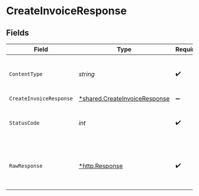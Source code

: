 # CreateInvoiceResponse


## Fields

| Field                                                                                | Type                                                                                 | Required                                                                             | Description                                                                          |
| ------------------------------------------------------------------------------------ | ------------------------------------------------------------------------------------ | ------------------------------------------------------------------------------------ | ------------------------------------------------------------------------------------ |
| `ContentType`                                                                        | *string*                                                                             | :heavy_check_mark:                                                                   | HTTP response content type for this operation                                        |
| `CreateInvoiceResponse`                                                              | [*shared.CreateInvoiceResponse](../../../pkg/models/shared/createinvoiceresponse.md) | :heavy_minus_sign:                                                                   | Success                                                                              |
| `StatusCode`                                                                         | *int*                                                                                | :heavy_check_mark:                                                                   | HTTP response status code for this operation                                         |
| `RawResponse`                                                                        | [*http.Response](https://pkg.go.dev/net/http#Response)                               | :heavy_check_mark:                                                                   | Raw HTTP response; suitable for custom response parsing                              |